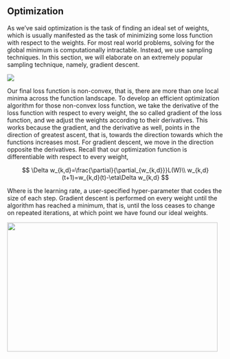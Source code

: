 ## Optimization

As we’ve said optimization is the task of finding an ideal set of weights, which is usually manifested as the task of minimizing some loss function with respect to the weights. For most real world problems, solving for the global minimum is computationally intractable. Instead, we use sampling techniques. In this section, we will elaborate on an extremely popular sampling technique, namely, gradient descent.

![](/assets/non_convex_gradient.png)


Our final loss function is non-convex, that is, there are more than one local minima across the function landscape. To develop an efficient optimization algorithm for those non-convex loss function, we take the derivative of the loss function with respect to every weight, the so called gradient of the loss function, and we adjust the weights according to their derivatives. This works because the gradient, and the derivative as well, points in the direction of greatest ascent, that is, towards the direction towards which the functions increases most. For gradient descent, we move in the direction opposite the derivatives.
Recall that our optimization function is differentiable with respect to every weight,

$$
\Delta w_{k,d}=\frac{\partial}{\partial_{w_{k,d}}}L(W)\\
w_{k,d}(t+1)=w_{k,d}(t)-\eta\Delta w_{k,d}
$$

Where  is the learning rate, a user-specified hyper-parameter that codes the size of each step. Gradient descent is performed on every weight until the algorithm has reached a minimum, that is, until the loss ceases to change on repeated iterations, at which point we have found our ideal weights.

<img src="/assets/gradient_descent.png" width="490" height="300"/>